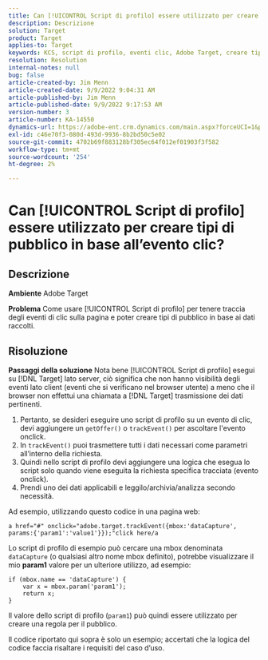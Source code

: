 ```yaml
---
title: Can [!UICONTROL Script di profilo] essere utilizzato per creare tipi di pubblico in base all’evento clic?
description: Descrizione
solution: Target
product: Target
applies-to: Target
keywords: KCS, script di profilo, eventi clic, Adobe Target, creare tipi di pubblico, onclick
resolution: Resolution
internal-notes: null
bug: false
article-created-by: Jim Menn
article-created-date: 9/9/2022 9:04:31 AM
article-published-by: Jim Menn
article-published-date: 9/9/2022 9:17:53 AM
version-number: 3
article-number: KA-14550
dynamics-url: https://adobe-ent.crm.dynamics.com/main.aspx?forceUCI=1&pagetype=entityrecord&etn=knowledgearticle&id=c324ea64-1e30-ed11-9db1-0022480866ad
exl-id: c46e70f3-080d-493d-9936-8b2bd50c5e02
source-git-commit: 4702b69f883128bf305ec64f012ef01903f3f582
workflow-type: tm+mt
source-wordcount: '254'
ht-degree: 2%

---
```


# Can [!UICONTROL Script di profilo] essere utilizzato per creare tipi di pubblico in base all’evento clic?

## Descrizione


<b>Ambiente</b>
Adobe Target

<b>Problema</b>
Come usare [!UICONTROL Script di profilo] per tenere traccia degli eventi di clic sulla pagina e poter creare tipi di pubblico in base ai dati raccolti.


## Risoluzione


<b>Passaggi della soluzione</b>
Nota bene [!UICONTROL Script di profilo] esegui su [!DNL Target] lato server, ciò significa che non hanno visibilità degli eventi lato client (eventi che si verificano nel browser utente) a meno che il browser non effettui una chiamata a [!DNL Target] trasmissione dei dati pertinenti.

1. Pertanto, se desideri eseguire uno script di profilo su un evento di clic, devi aggiungere un `getOffer()` o `trackEvent()` per ascoltare l&#39;evento onclick.
2. In `trackEvent()` puoi trasmettere tutti i dati necessari come parametri all’interno della richiesta.
3. Quindi nello script di profilo devi aggiungere una logica che esegua lo script solo quando viene eseguita la richiesta specifica tracciata (evento onclick).
4. Prendi uno dei dati applicabili e leggilo/archivia/analizza secondo necessità.


Ad esempio, utilizzando questo codice in una pagina web:

`a href="#" onclick="adobe.target.trackEvent({mbox:'dataCapture', params:{'param1':'value1'}});"click here/a`

Lo script di profilo di esempio può cercare una mbox denominata `dataCapture` (o qualsiasi altro nome mbox definito), potrebbe visualizzare il mio <b>param1</b> valore per un ulteriore utilizzo, ad esempio:


```
if (mbox.name == 'dataCapture') {
    var x = mbox.param('param1'); 
    return x; 
}
```

Il valore dello script di profilo (`param1`) può quindi essere utilizzato per creare una regola per il pubblico.

Il codice riportato qui sopra è solo un esempio; accertati che la logica del codice faccia risaltare i requisiti del caso d’uso.
